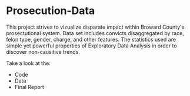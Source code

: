 # Prosecution-Data
This project strives to vizualize disparate impact within Broward County's prosectutional system. Data set includes convicts disaggregated by race, 
felon type, gender, charge, and other features. The statistics used are  simple yet powerful properties of Exploratory Data Analysis in order to discover non-causitive trends. 

Take a look at the:
- Code
- Data
- Final Report
